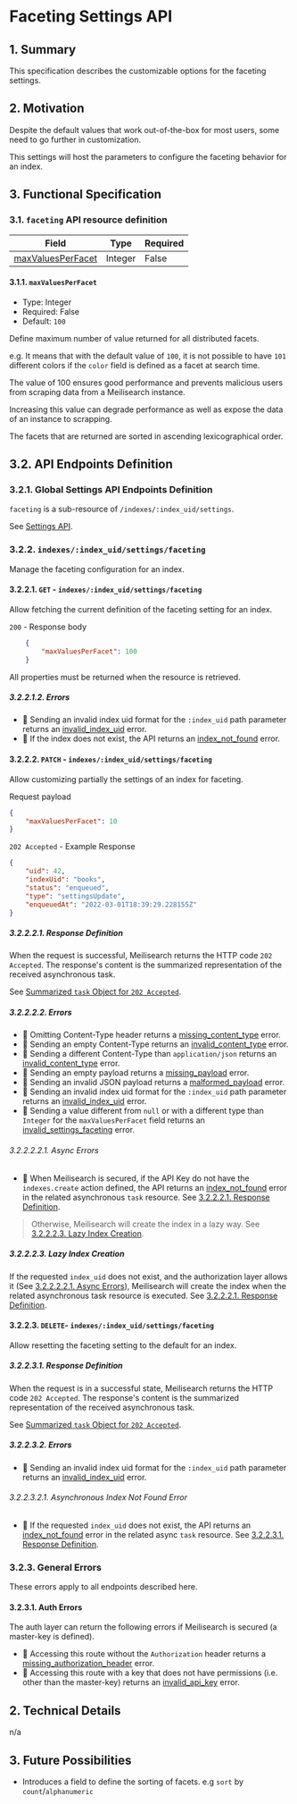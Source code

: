 # Faceting Settings API

## 1. Summary

This specification describes the customizable options for the faceting settings.

## 2. Motivation

Despite the default values that work out-of-the-box for most users, some need to go further in customization.

This settings will host the parameters to configure the faceting behavior for an index.

## 3. Functional Specification

### 3.1. `faceting` API resource definition

| Field                                            | Type            | Required |
|--------------------------------------------------|-----------------|----------|
| [maxValuesPerFacet](#311-maxValuesPerFacet)      | Integer         | False    |

#### 3.1.1. `maxValuesPerFacet`

- Type: Integer
- Required: False
- Default: `100`

Define maximum number of value returned for all distributed facets.

e.g. It means that with the default value of `100`, it is not possible to have `101` different colors if the `color` field is defined as a facet at search time.

The value of 100 ensures good performance and prevents malicious users from scraping data from a Meilisearch instance.

Increasing this value can degrade performance as well as expose the data of an instance to scrapping.

The facets that are returned are sorted in ascending lexicographical order.

## 3.2. API Endpoints Definition

### 3.2.1. Global Settings API Endpoints Definition

`faceting` is a sub-resource of `/indexes/:index_uid/settings`.

See [Settings API](0123-settings-api.md).

### 3.2.2. `indexes/:index_uid/settings/faceting`

Manage the faceting configuration for an index.

#### 3.2.2.1. `GET` - `indexes/:index_uid/settings/faceting`

Allow fetching the current definition of the faceting setting for an index.

`200` - Response body

```json
    {
        "maxValuesPerFacet": 100
    }
```

All properties must be returned when the resource is retrieved.

##### 3.2.2.1.2. Errors

- 🔴 Sending an invalid index uid format for the `:index_uid` path parameter returns an [invalid_index_uid](0061-error-format-and-definitions.md#invalid_index_uid) error.
- 🔴 If the index does not exist, the API returns an [index_not_found](0061-error-format-and-definitions.md#index_not_found) error.

#### 3.2.2.2. `PATCH` - `indexes/:index_uid/settings/faceting`

Allow customizing partially the settings of an index for faceting.

Request payload

```json
{
    "maxValuesPerFacet": 10
}
```

`202 Accepted` - Example Response

```json
{
    "uid": 42,
    "indexUid": "books",
    "status": "enqueued",
    "type": "settingsUpdate",
    "enqueuedAt": "2022-03-01T18:39:29.228155Z"
}
```

##### 3.2.2.2.1. Response Definition

When the request is successful, Meilisearch returns the HTTP code `202 Accepted`. The response's content is the summarized representation of the received asynchronous task.

See [Summarized `task` Object for `202 Accepted`](0060-tasks-api.md#summarized-task-object-for-202-accepted).

##### 3.2.2.2.2. Errors

- 🔴 Omitting Content-Type header returns a [missing_content_type](0061-error-format-and-definitions.md#missing_content_type) error.
- 🔴 Sending an empty Content-Type returns an [invalid_content_type](0061-error-format-and-definitions.md#invalid_content_type) error.
- 🔴 Sending a different Content-Type than `application/json` returns an [invalid_content_type](0061-error-format-and-definitions.md#invalid_content_type) error.
- 🔴 Sending an empty payload returns a [missing_payload](0061-error-format-and-definitions.md#missing_payload) error.
- 🔴 Sending an invalid JSON payload returns a [malformed_payload](0061-error-format-and-definitions.md#malformed_payload) error.
- 🔴 Sending an invalid index uid format for the `:index_uid` path parameter returns an [invalid_index_uid](0061-error-format-and-definitions.md#invalid_index_uid) error.
- 🔴 Sending a value different from `null` or with a different type than `Integer` for the `maxValuesPerFacet` field returns
an [invalid_settings_faceting](0061-error-format-and-definitions.md#invalid_settings_faceting) error.

###### 3.2.2.2.2.1. Async Errors

- 🔴 When Meilisearch is secured, if the API Key do not have the `indexes.create` action defined, the API returns an [index_not_found](0061-error-format-and-definitions.md#index_not_found) error in the related asynchronous `task` resource. See [3.2.2.2.1. Response Definition](#32221-response-definition).

> Otherwise, Meilisearch will create the index in a lazy way. See [3.2.2.2.3. Lazy Index Creation](#32223-lazy-index-creation).

##### 3.2.2.2.3. Lazy Index Creation

If the requested `index_uid` does not exist, and the authorization layer allows it (See [3.2.2.2.2.1. Async Errors](#322221-async-errors)), Meilisearch will create the index when the related asynchronous task resource is executed. See [3.2.2.2.1. Response Definition](#32221-response-definition).

#### 3.2.2.3. `DELETE`- `indexes/:index_uid/settings/faceting`

Allow resetting the faceting setting to the default for an index.

##### 3.2.2.3.1. Response Definition

When the request is in a successful state, Meilisearch returns the HTTP code `202 Accepted`. The response's content is the summarized representation of the received asynchronous task.

See [Summarized `task` Object for `202 Accepted`](0060-tasks-api.md#summarized-task-object-for-202-accepted).

##### 3.2.2.3.2. Errors

- 🔴 Sending an invalid index uid format for the `:index_uid` path parameter returns an [invalid_index_uid](0061-error-format-and-definitions.md#invalid_index_uid) error.

###### 3.2.2.3.2.1. Asynchronous Index Not Found Error

- 🔴 If the requested `index_uid` does not exist, the API returns an [index_not_found](0061-error-format-and-definitions.md#index_not_found) error in the related async `task` resource. See [3.2.2.3.1. Response Definition](#32231-response-definition).

### 3.2.3. General Errors

These errors apply to all endpoints described here.

#### 3.2.3.1. Auth Errors

The auth layer can return the following errors if Meilisearch is secured (a master-key is defined).

- 🔴 Accessing this route without the `Authorization` header returns a [missing_authorization_header](0061-error-format-and-definitions.md#missing_authorization_header) error.
- 🔴 Accessing this route with a key that does not have permissions (i.e. other than the master-key) returns an [invalid_api_key](0061-error-format-and-definitions.md#invalid_api_key) error.

## 2. Technical Details
n/a

## 3. Future Possibilities

- Introduces a field to define the sorting of facets. e.g `sort` by `count`/`alphanumeric`